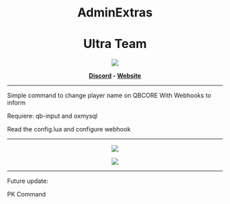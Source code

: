 <h1 align='center'>AdminExtras</a></h1>
<h1 align='center'> Ultra Team </a></h1>

<p align="center"><img src="https://cdn.discordapp.com/attachments/950538644358324234/1026158671878688798/LOGOREAYDPNG.png?width=200&height=200 "/></p>

<p align='center'><b><a href='https://discord.gg/y9NYBT26SK'>Discord</a> - <a href='https://ultra-code.tebex.io/package/4986282'>Website</a> </b></h5>

<hr>
Simple command to change player name on QBCORE
With Webhooks to inform



Requiere: qb-input and oxmysql

Read the config.lua and configure webhook

<hr>
<p align="center"><img src="https://cdn.discordapp.com/attachments/950538644358324234/1026063246949613588/unknown.png"/></p>
<p align="center"><img src="https://cdn.discordapp.com/attachments/950538644358324234/1026058919208034304/unknown.png"/></p>

<hr>
Future update:

PK Command